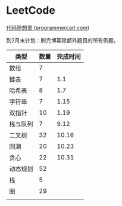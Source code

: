 # LeetCode

[代码随想录 (programmercarl.com)](https://programmercarl.com/0977.有序数组的平方.html#暴力排序)

到2月末计划：刷完博客除额外题目的所有例题。

| 类型     | 数量 | 完成时间 |
| -------- | ---- | -------- |
| 数组     | 7    |          |
| 链表     | 7    | 1.1      |
| 哈希表   | 8    | 1.7      |
| 字符串   | 7    | 1.15     |
| 双指针   | 10   | 1.19     |
| 栈与队列 | 7    | 9.12     |
| 二叉树   | 32   | 10.16    |
| 回溯     | 20   | 10.23    |
| 贪心     | 22   | 10.31    |
| 动态规划 | 52   |          |
| 栈       | 5    |          |
| 图       | 29   |          |
|          |      |          |

